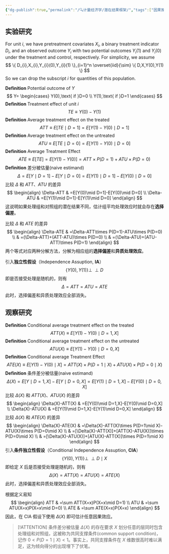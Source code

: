 ```yaml
---
{"dg-publish":true,"permalink":"/🔍计量经济学/潜在结果框架/","tags":["因果推断"],"created":"2024-10-12T10:25:03.000+08:00","updated":"2025-08-20T16:14:50.505+08:00"}
---
```


## 实验研究

For unit $i$, we have pretreatment covariates $X_{i}$, a binary treatment indicator $D_{i}$, and an observed outcome $Y_{i}$ with two potential outcomes $Y_{i}(1)$ and $Y_{i}(0)$ under the treatment and control, respectively. For simplicity, we assume
$$
\{ D_{i},X_{i},Y_{i}(0),Y_{i}(1) \}_{i=1}^n \overset{iid}{\sim} \{ D,X,Y(0),Y(1) \}
$$
So we can drop the subscript $i$ for quantities of this population.

**Definition** Potential outcome of $Y$
$$
Y=
\begin{cases}
Y(0),\text{ if }D=0 \\
Y(1),\text{ if }D=1 
\end{cases}
$$
**Definition** Treatment effect of unit $i$
$$
TE\equiv Y(0)-Y(1)
$$
**Definition** Average treatment effect on the treated
$$
ATT\equiv E[TE\mid D=1]=E[Y(1)-Y(0) \mid D=1]
$$
**Definition** Average treatment effect on the untreated
$$
ATU\equiv E[TE\mid D=0]=E[Y(1)-Y(0) \mid D=0]
$$
**Definition** Average Treatment Effect
$$
ATE\equiv E[TE]=E[Y(1)-Y(0)]=ATT\times P(D=1)+ATU\times P(D=0)
$$
**Definition** 差分被估量(naive estimand)
$$
\Delta=E[Y\mid D=1]-E[Y\mid D=0]=E[Y(1)\mid D=1]-E[Y(0)\mid D=0]
$$
比较 $\Delta$ 和 $ATT$、$ATU$ 的差异
$$
\begin{align}
\Delta-ATT & =E[Y(0)\mid D=1]-E[Y(0)\mid D=0] \\
\Delta-ATU & =E[Y(1)\mid D=1]-E[Y(1)\mid D=0]
\end{align}
$$
这说明如果处理组和对照组的潜在结果不同，估计组平均处理效应时就会存在**选择偏差**。

比较 $\Delta$ 和 $ATE$ 的差异
$$
\begin{align}
\Delta-ATE & =\Delta-ATT\times P(D=1)-ATU\times P(D=0) \\
 & =(\Delta-ATT)+(ATT-ATU)\times P(D=0) \\
 & =(\Delta-ATU)+(ATU-ATT)\times P(D=1)
\end{align}
$$
两个等式对应两种分解方法，分解为相应组的**选择偏差**和**异质处理效应**。

引入**独立性假设**（Independence Assuption, **IA**）
$$
\{ Y(0),Y(1) \} \perp \!\!\! \perp D
$$
即是否接受处理是随机的，则有
$$
\Delta=ATT=ATU=ATE
$$
此时，选择偏差和异质处理效应全部消失。

## 观察研究

**Definition** Conditional average treatment effect on the treated
$$
ATT(X)\equiv E[Y(1)-Y(0) \mid D=1,X]
$$
**Definition** Conditional average treatment effect on the untreated
$$
ATU(X)\equiv E[Y(1)-Y(0) \mid D=0,X]
$$
**Definition** Conditional average Treatment Effect
$$
ATE(X)\equiv E[Y(1)-Y(0)\mid X]=ATT(X)\times P(D=1\mid X)+ATU(X)\times P(D=0\mid X)
$$
**Definition** 条件差分被估量(naive estimand)
$$
\Delta(X)=E[Y\mid D=1,X]-E[Y\mid D=0,X]=E[Y(1)\mid D=1,X]-E[Y(0)\mid D=0,X]
$$
比较 $\Delta(X)$ 和 $ATT(X)$、$ATU(X)$ 的差异
$$
\begin{align}
\Delta(X)-ATT(X) & =E[Y(0)\mid D=1,X]-E[Y(0)\mid D=0,X] \\
\Delta(X)-ATU(X) & =E[Y(1)\mid D=1,X]-E[Y(1)\mid D=0,X]
\end{align}
$$
比较 $\Delta(X)$ 和 $ATE(X)$ 的差异
$$
\begin{align}
\Delta(X)-ATE(X) & =\Delta(X)-ATT(X)\times P(D=1\mid X)-ATU(X)\times P(D=0\mid X) \\
 & =[\Delta(X)-ATT(X)]+[ATT(X)-ATU(X)]\times P(D=0\mid X) \\
 & =[\Delta(X)-ATU(X)]+[ATU(X)-ATT(X)]\times P(D=1\mid X)
\end{align}
$$
引入**条件独立性假设**（Conditional Independence Assuption, **CIA**）
$$
\{ Y(0),Y(1) \}\perp \!\!\! \perp D\mid X
$$
即给定 $X$ 后是否接受处理是随机的，则有
$$
\Delta(X)=ATT(X)=ATU(X)=ATE(X)
$$
此时，选择偏差和异质处理效应全部消失。

根据定义易知
$$
\begin{align}
ATT  & =\sum ATT(X=x)P(X=x\mid D=1) \\
ATU  & =\sum ATU(X=x)P(X=x\mid D=0) \\
ATE  & =\sum ATE(X=x)P(X=x)
\end{align}
$$
因此，在 CIA 假设下使用 $\Delta(X)$ 即可估计任意因果效应。
> [!ATTENTION]
> 条件差分被估量 $\Delta(X)$ 的存在要求 $X$ 划分任意的层同时包含处理组和对照组，这被称为共同支撑条件(common support condition)，记作 $0<P(D=1\mid X)<1$。事实上，共同支撑条件在 $X$ 维数很高时难以满足，这为倾向得分的出现埋下了伏笔。
